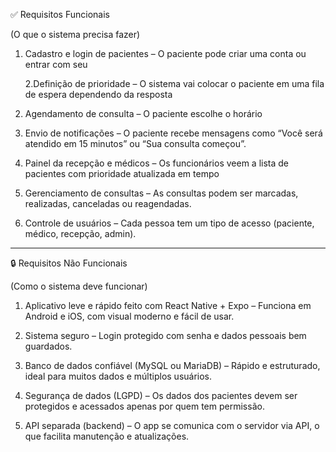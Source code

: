





















✅ Requisitos Funcionais

(O que o sistema precisa fazer)

1. Cadastro e login de pacientes
– O paciente pode criar uma conta ou entrar com seu 
  
    2.Definição de prioridade
– O sistema vai colocar o paciente em uma fila de espera dependendo da resposta


3. Agendamento de consulta
– O paciente escolhe o horário 


4. Envio de notificações
– O paciente recebe mensagens como “Você será atendido em 15 minutos” ou “Sua consulta começou”.


5. Painel da recepção e médicos
– Os funcionários veem a lista de pacientes com prioridade atualizada em tempo

6. Gerenciamento de consultas
– As consultas podem ser marcadas, realizadas, canceladas ou reagendadas.

9. Controle de usuários
– Cada pessoa tem um tipo de acesso (paciente, médico, recepção, admin).




---

🔒 Requisitos Não Funcionais

(Como o sistema deve funcionar)

1. Aplicativo leve e rápido feito com React Native + Expo
– Funciona em Android e iOS, com visual moderno e fácil de usar.


2. Sistema seguro
– Login protegido com senha e dados pessoais bem guardados.


3. Banco de dados confiável (MySQL ou MariaDB)
– Rápido e estruturado, ideal para muitos dados e múltiplos usuários.


4. Segurança de dados (LGPD)
– Os dados dos pacientes devem ser protegidos e acessados apenas por quem tem permissão.


5. API separada (backend)
– O app se comunica com o servidor via API, o que facilita manutenção e atualizações.